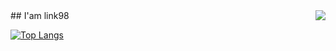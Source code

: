 <img align='right' src="https://github-readme-stats.vercel.app/api?username=lynxux&show_icons=true">
## I'am link98

[![Top Langs](https://github-readme-stats.vercel.app/api/top-langs/?username=lynxux&layout=compact)](https://github.com/anuraghazra/github-readme-stats)
